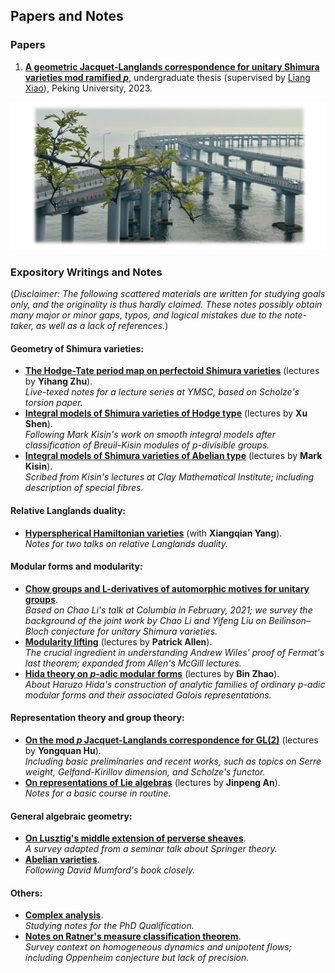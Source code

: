 ## Papers and Notes

### Papers

1. [**A geometric Jacquet-Langlands correspondence for unitary Shimura varieties mod ramified _p_**](./blurbs/undergradthesis.pdf), undergraduate thesis (supervised by [Liang Xiao](https://bicmr.pku.edu.cn/~lxiao/index.htm)), Peking University, 2023.

![SantaMonica](./Dalian.jpeg)


### Expository Writings and Notes

(_Disclaimer: The following scattered materials are written for studying goals only, and the originality is thus hardly claimed. These notes possibly obtain many major or minor gaps, typos, and logical mistakes due to the note-taker, as well as a lack of references._)

#### Geometry of Shimura varieties:

- [**The Hodge-Tate period map on perfectoid Shimura varieties**](./blurbs/HT.pdf) (lectures by **Yihang Zhu**). <br/>
  _Live-texed notes for a lecture series at YMSC, based on Scholze's torsion paper._
- [**Integral models of Shimura varieties of Hodge type**](./blurbs/ShenIntegralModel.pdf) (lectures by **Xu Shen**). <br/>
  _Following Mark Kisin's work on smooth integral models after classification of Breuil-Kisin modules of p-divisible groups._
- [**Integral models of Shimura varieties of Abelian type**](./blurbs/KisinIntegralModels.pdf) (lectures by **Mark Kisin**). <br/>
  _Scribed from Kisin's lectures at Clay Mathematical Institute; including description of special fibres._


#### Relative Langlands duality:


- [**Hyperspherical Hamiltonian varieties**](./blurbs/hamiltonian.pdf) (with **Xiangqian Yang**). <br/>
  _Notes for two talks on relative Langlands duality._



#### Modular forms and modularity:

- [**Chow groups and L-derivatives of automorphic motives for unitary groups**](./blurbs/Li-Liu.pdf). <br/>
  _Based on Chao Li's talk at Columbia in February, 2021; we survey the background of the joint work by Chao Li and Yifeng Liu on Beilinson–Bloch conjecture for unitary Shimura varieties._
- [**Modularity lifting**](./blurbs/modlift.pdf) (lectures by **Patrick Allen**). <br/>
  _The crucial ingredient in understanding Andrew Wiles' proof of Fermat's last theorem; expanded from Allen's McGill lectures._
- [**Hida theory on _p_-adic modular forms**](./blurbs/Hida.pdf) (lectures by **Bin Zhao**).  <br/>
  _About Haruzo Hida's construction of analytic families of ordinary p-adic modular forms and their associated Galois representations._



#### Representation theory and group theory:

- [**On the mod _p_ Jacquet-Langlands correspondence for GL(2)**](./blurbs/modpJL.pdf) (lectures by **Yongquan Hu**). <br/>
  _Including basic preliminaries and recent works, such as topics on Serre weight, Gelfand-Kirillov dimension, and Scholze's functor._
- [**On representations of Lie algebras**](./blurbs/Lie.pdf) (lectures by **Jinpeng An**). <br/>
  _Notes for a basic course in routine._


#### General algebraic geometry:

- [**On Lusztig's middle extension of perverse sheaves**](./blurbs/MidExt.pdf). <br/>
  _A survey adapted from a seminar talk about Springer theory._
- [**Abelian varieties**](./blurbs/AV2022.pdf). <br/>
  _Following David Mumford's book closely._





#### Others:

- [**Complex analysis**](./blurbs/complex.pdf). <br/>
 _Studying notes for the PhD Qualification._
- [**Notes on Ratner's measure classification theorem**](./blurbs/Ratner.pdf). <br/>
 _Survey context on homogeneous dynamics and unipotent flows; including Oppenheim conjecture but lack of precision._


  



